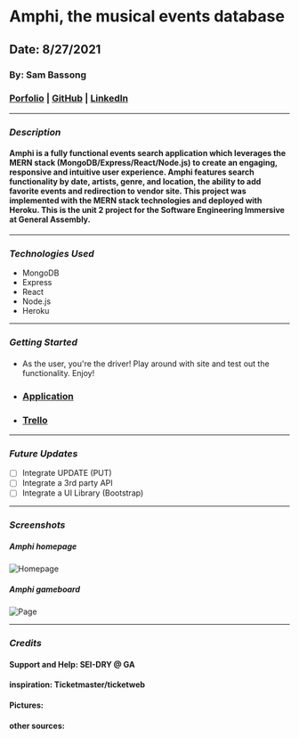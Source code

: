 # Amphi, the musical events database 

## Date: 8/27/2021

### By: Sam Bassong

###  [Porfolio]() | [GitHub](https://github.com/sbassong) | [LinkedIn](https://www.linkedin.com/in/sambassong/)
***

### ***Description***
####  Amphi is a fully functional events search application which leverages the MERN stack (MongoDB/Express/React/Node.js) to create an engaging, responsive and intuitive user experience. Amphi features search functionality by date, artists, genre, and location, the ability to add favorite events and redirection to vendor site. This project was implemented with the MERN stack technologies and deployed with Heroku. This is the unit 2 project for the Software Engineering Immersive at General Assembly. 
***

### ***Technologies Used***
* MongoDB
* Express
* React
* Node.js
* Heroku
***

### ***Getting Started***

#### 
* As the user, you're the driver! Play around with site and test out the functionality. Enjoy!
* ###  [Application]() 
* ###  [Trello](https://trello.com/b/z62FupYw/mernproject) 
***

### ***Future Updates***

- [ ] Integrate UPDATE (PUT)
- [ ] Integrate a 3rd party API
- [ ] Integrate a UI Library (Bootstrap)
***

### ***Screenshots***

##### Amphi homepage
![Homepage]()

##### Amphi gameboard
![Page]()
***

### ***Credits***
#### Support and Help: SEI-DRY @ GA
#### inspiration: Ticketmaster/ticketweb
#### Pictures: []()
#### other sources: []()



